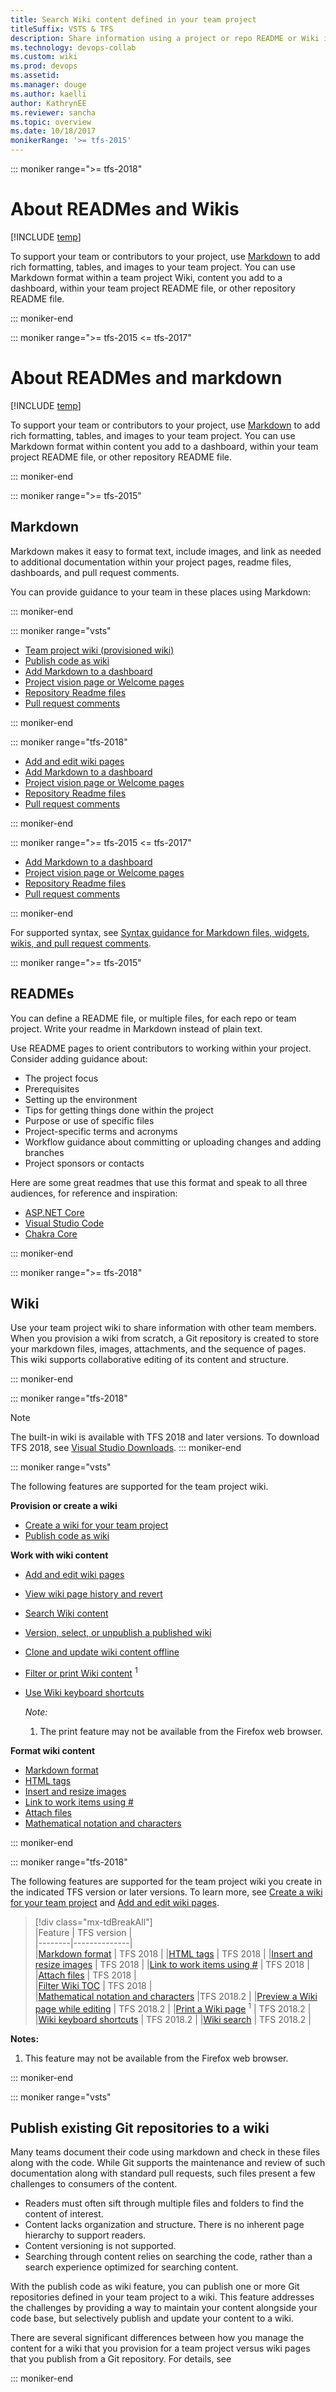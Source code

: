 ```yaml
---
title: Search Wiki content defined in your team project
titleSuffix: VSTS & TFS
description: Share information using a project or repo README or Wiki in Visual Studio Team Services & Team Foundation Server 
ms.technology: devops-collab
ms.custom: wiki
ms.prod: devops
ms.assetid:  
ms.manager: douge
ms.author: kaelli
author: KathrynEE
ms.reviewer: sancha
ms.topic: overview
ms.date: 10/18/2017
monikerRange: '>= tfs-2015'
---
```


::: moniker range=">= tfs-2018"
# About READMes and Wikis

[!INCLUDE [temp](../../_shared/version-ts-tfs-2015-2016.md)] 

To support your team or contributors to your project, use [Markdown](https://en.wikipedia.org/wiki/Markdown) to add rich formatting, tables, and images to your team project. You can use Markdown format within a team project Wiki, content you add to a dashboard, within your team project README file, or other repository README file.  

::: moniker-end


::: moniker range=">= tfs-2015 <= tfs-2017"
# About READMes and markdown

[!INCLUDE [temp](../../_shared/version-ts-tfs-2015-2016.md)] 

To support your team or contributors to your project, use [Markdown](https://en.wikipedia.org/wiki/Markdown) to add rich formatting, tables, and images to your team project. You can use Markdown format within content you add to a dashboard, within your team project README file, or other repository README file.  

::: moniker-end

::: moniker range=">= tfs-2015"

## Markdown 

Markdown makes it easy to format text, include images, and link as needed to additional documentation within your project pages, readme files, dashboards, and pull request comments.   

You can provide guidance to your team in these places using Markdown:

::: moniker-end

::: moniker range="vsts"   
  
- [Team project wiki (provisioned wiki)](add-edit-wiki.md)
- [Publish code as wiki](publish-repo-to-wiki.md)
- [Add Markdown to a dashboard](../../report/dashboards/add-markdown-to-dashboard.md)  
- [Project vision page or Welcome pages](project-vision-status.md)    
- [Repository Readme files](../../repos/git/create-a-readme.md) 
- [Pull request comments](../../repos/git/pull-requests.md) 
 
::: moniker-end


::: moniker range="tfs-2018"   
  
- [Add and edit wiki pages](add-edit-wiki.md)    
- [Add Markdown to a dashboard](../../report/dashboards/add-markdown-to-dashboard.md)  
- [Project vision page or Welcome pages](project-vision-status.md)  
- [Repository Readme files](../../repos/git/create-a-readme.md) 
- [Pull request comments](../../repos/git/pull-requests.md) 
 
::: moniker-end

::: moniker range=">= tfs-2015 <= tfs-2017"   
      
- [Add Markdown to a dashboard](../../report/dashboards/add-markdown-to-dashboard.md)  
- [Project vision page or Welcome pages](project-vision-status.md)  
- [Repository Readme files](../../repos/git/create-a-readme.md) 
- [Pull request comments](../../repos/git/pull-requests.md) 
 
::: moniker-end

For supported syntax, see [Syntax guidance for Markdown files, widgets, wikis, and pull request comments](markdown-guidance.md).


::: moniker range=">= tfs-2015"   

## READMEs

You can define a README file, or multiple files, for each repo or team project. Write your readme in Markdown instead of plain text. 

Use README pages to orient contributors to working within your project. Consider adding guidance about:
- The project focus 
- Prerequisites
- Setting up the environment
- Tips for getting things done within the project
- Purpose or use of specific files
- Project-specific terms and acronyms
- Workflow guidance about committing or uploading changes and adding branches
- Project sponsors or contacts  

Here are some great readmes that use this format and speak to all three audiences, for reference and inspiration:

- [ASP.NET Core](https://github.com/aspnet/Home)
- [Visual Studio Code](https://github.com/Microsoft/vscode)
- [Chakra Core](https://github.com/Microsoft/ChakraCore)

::: moniker-end

::: moniker range=">= tfs-2018"

## Wiki

Use your team project wiki to share information with other team members. When you provision a wiki from scratch, a Git repository is created to store your markdown files, images, attachments, and the sequence of pages. This wiki supports collaborative editing of its content and structure.   

::: moniker-end

::: moniker range="tfs-2018"
> [!NOTE]  
> The built-in wiki is available with TFS 2018 and later versions. To download TFS 2018, see  [Visual Studio Downloads](https://visualstudio.microsoft.com/downloads/). 
::: moniker-end

::: moniker range="vsts"

The following features are supported for the team project wiki. 

**Provision or create a wiki**
- [Create a wiki for your team project](wiki-create-repo.md)
- [Publish code as wiki](publish-repo-to-wiki.md) 

**Work with wiki content**

- [Add and edit wiki pages](add-edit-wiki.md)  
- [View wiki page history and revert](wiki-view-history.md)
- [Search Wiki content](search-wiki.md)  
- [Version, select, or unpublish a published wiki](wiki-select-unpublish-versions.md)
- [Clone and update wiki content offline](wiki-update-offline.md)   
- [Filter or print Wiki content](filter-print-wiki.md) <sup>1</sup> 
- [Use Wiki keyboard shortcuts](wiki-keyboard-shortcuts.md)   

	*Note:*
	1. The print feature may not be available from the Firefox web browser. 

**Format wiki content**
- [Markdown format](markdown-guidance.md)  
- [HTML tags](markdown-guidance.md#html)  
- [Insert and resize images](markdown-guidance.md#images) 
- [Link to work items using #](markdown-guidance.md#link-work-items)     
- [Attach files](markdown-guidance.md#attach)  
- [Mathematical notation and characters](markdown-guidance.md#mathematical-notation)  

::: moniker-end

::: moniker range="tfs-2018"

The following features are supported for the team project wiki you create in the indicated TFS version or later versions. To learn more, see [Create a wiki for your team project](wiki-create-repo.md) and [Add and edit wiki pages](add-edit-wiki.md). 

> [!div class="mx-tdBreakAll"]  
> |Feature | TFS version |  
> |--------|--------------|  
> |[Markdown format](markdown-guidance.md) | TFS 2018 | 
> |[HTML tags](markdown-guidance.md#html) | TFS 2018 | 
> |[Insert and resize images](markdown-guidance.md#images) | TFS 2018 | 
> |[Link to work items using #](markdown-guidance.md#link-work-items) | TFS 2018 |  
> |[Attach files](markdown-guidance.md#attach) | TFS 2018 |  
> |[Filter Wiki TOC](filter-print-wiki.md) | TFS 2018 |  
> |[Mathematical notation and characters](markdown-guidance.md#mathematical-notation) |TFS 2018.2 | 
> |[Preview a Wiki page while editing](add-edit-wiki.md) | TFS 2018.2 | 
> |[Print a Wiki page](filter-print-wiki.md) <sup>1</sup> | TFS 2018.2 | 
> |[Wiki keyboard shortcuts](wiki-keyboard-shortcuts.md) | TFS 2018.2 | 
> |[Wiki search](search-wiki.md) | TFS 2018.2 |  

**Notes:**
1. This feature may not be available from the Firefox web browser.  

::: moniker-end

::: moniker range="vsts"
## Publish existing Git repositories to a wiki  

Many teams document their code using markdown and check in these files along with the code. While Git supports the maintenance and review of such documentation along with standard pull requests, such files present a few challenges to consumers of the content. 

- Readers must often sift through multiple files and folders to find the content of interest. 
- Content lacks organization and structure. There is no inherent page hierarchy to support readers.
- Content versioning is not supported. 
- Searching through content relies on searching the code, rather than a search experience optimized for searching content. 

With the publish code as wiki feature, you can publish one or more Git repositories defined in your team project to a wiki. This feature addresses the challenges by providing a way to maintain your content alongside your code base, but selectively publish and update your content to a wiki.  

There are several significant differences between how you manage the content for a wiki that you provision for a team project versus wiki pages that you publish from a Git repository. For details, see 
   
::: moniker-end